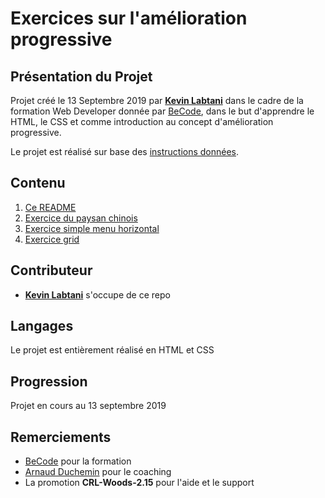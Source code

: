 # Exercices sur l'amélioration progressive

## Présentation du Projet

Projet créé le 13 Septembre 2019 par [**Kevin Labtani**](https://github.com/kevin-labtani) dans le cadre de la formation Web Developer donnée par [BeCode](https://www.becode.org/), dans le but d'apprendre le HTML, le CSS et comme introduction au concept d'amélioration progressive.

Le projet est réalisé sur base des [instructions données](https://github.com/becodeorg/CRL-Woods-2.15/tree/master/Parcours/01-Prairie/5.HTML-CSS/progressive-enhancement).

## Contenu

1. [Ce README](/README.md)
1. [Exercice du paysan chinois](/paysan-chinois.html)
1. [Exercice simple menu horizontal](/menu-horizontal-simple.html)
1. [Exercice grid](/grid.md)

## Contributeur

-   [**Kevin Labtani**](https://github.com/kevin-labtani) s'occupe de ce repo

## Langages

Le projet est entièrement réalisé en HTML et CSS

## Progression

Projet en cours au 13 septembre 2019

## Remerciements

-   [BeCode](https://www.becode.org/) pour la formation
-   [Arnaud Duchemin](https://github.com/Cervant3s) pour le coaching
-   La promotion **CRL-Woods-2.15** pour l'aide et le support
